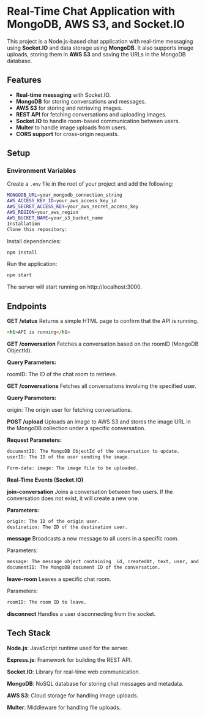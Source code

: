# Real-Time Chat Application with MongoDB, AWS S3, and Socket.IO

This project is a Node.js-based chat application with real-time messaging using **Socket.IO** and data storage using **MongoDB**. It also supports image uploads, storing them in **AWS S3** and saving the URLs in the MongoDB database.

## Features

- **Real-time messaging** with Socket.IO.
- **MongoDB** for storing conversations and messages.
- **AWS S3** for storing and retrieving images.
- **REST API** for fetching conversations and uploading images.
- **Socket.IO** to handle room-based communication between users.
- **Multer** to handle image uploads from users.
- **CORS support** for cross-origin requests.

## Setup

### Environment Variables

Create a `.env` file in the root of your project and add the following:

```bash
MONGODB_URL=your_mongodb_connection_string
AWS_ACCESS_KEY_ID=your_aws_access_key_id
AWS_SECRET_ACCESS_KEY=your_aws_secret_access_key
AWS_REGION=your_aws_region
AWS_BUCKET_NAME=your_s3_bucket_name
Installation
Clone this repository:
```

Install dependencies:

```bash
npm install
```

Run the application:

```bash
npm start
```

The server will start running on http://localhost:3000.

## Endpoints
**GET /status**
Returns a simple HTML page to confirm that the API is running.

```html
<h1>API is running</h1>
```

**GET /conversation**
Fetches a conversation based on the roomID (MongoDB ObjectId).

**Query Parameters:**

roomID: The ID of the chat room to retrieve.

**GET /conversations**
Fetches all conversations involving the specified user.

**Query Parameters:**

origin: The origin user for fetching conversations.

**POST /upload**
Uploads an image to AWS S3 and stores the image URL in the MongoDB collection under a specific conversation.

**Request Parameters:**

```bash
documentID: The MongoDB ObjectId of the conversation to update.
userID: The ID of the user sending the image.

Form-data: image: The image file to be uploaded.
```

**Real-Time Events (Socket.IO)**

**join-conversation**
Joins a conversation between two users. If the conversation does not exist, it will create a new one.

**Parameters:**

```bash
origin: The ID of the origin user.
destination: The ID of the destination user.
```

**message**
Broadcasts a new message to all users in a specific room.

Parameters:
```bash
message: The message object containing _id, createdAt, text, user, and optionally image.
documentID: The MongoDB document ID of the conversation.
```

**leave-room**
Leaves a specific chat room.

Parameters:
```bash
roomID: The room ID to leave.
```

**disconnect**
Handles a user disconnecting from the socket.

## Tech Stack
**Node.js**: JavaScript runtime used for the server.

**Express.js**: Framework for building the REST API.

**Socket.IO**: Library for real-time web communication.

**MongoDB**: NoSQL database for storing chat messages and metadata.

**AWS S3**: Cloud storage for handling image uploads.

**Multer**: Middleware for handling file uploads.
